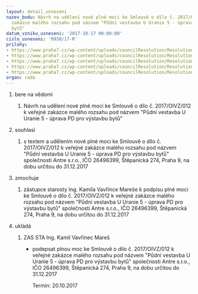 ```yaml
---
layout: detail_usneseni
nazev_bodu: Návrh na udělení nové plné moci ke Smlouvě o dílo č. 2017/OIVZ/012 k veřejné
  zakázce malého rozsahu pod názvem "Půdní vestavba U Uranie 5 - úprava PD pro výstavbu
  bytů"
datum_vzniku_usneseni: '2017-10-17 00:00:00'
cislo_usneseni: '0930/17-R'
prilohy:
- https://www.praha7.cz/wp-content/uploads/councilResolution/Resolutions/29547/export/01_UUranie5pudyPD~258189.doc
- https://www.praha7.cz/wp-content/uploads/councilResolution/Resolutions/29547/export/02_UUranie5pudyPD~258188.doc
- https://www.praha7.cz/wp-content/uploads/councilResolution/Resolutions/29547/export/03_UUranie5pudyPD~258187.pdf
- https://www.praha7.cz/wp-content/uploads/councilResolution/Resolutions/29547/export/04_UUranie5pudyPD~258186.pdf
- https://www.praha7.cz/wp-content/uploads/councilResolution/Resolutions/29547/export/export~295079.pdf
organ: rada
---
```

<ol class="urzList_view" id="urzList">
<li id="" class="urzClass1"><span name="1">bere na vědomí</span> 
<ol class="urzOlClass">
<li id="" class="urzClass2" style="TEXT-ALIGN: left"><span><p>Návrh na udělení nové plné moci ke Smlouvě o dílo č. 2017/OIVZ/012 k veřejné zakázce malého rozsahu pod názvem "Půdní vestavba U Uranie 5 - úprava PD pro výstavbu bytů"</p></span></li></ol></li>
<li id="" class="urzClass1"><span name="26">souhlasí</span> 
<ol class="urzOlClass">
<li id="" class="urzClass2" style="TEXT-ALIGN: left"><span><p>s textem a udělením nové plné moci ke Smlouvě o dílo č. 2017/OIVZ/012 k veřejné zakázce malého rozsahu pod názvem "Půdní vestavba U Uranie 5 - úprava PD pro výstavbu bytů" společnosti Antre s.r.o., IČO 26496399, Štěpanická 274, Praha 9,&nbsp;na dobu určitou do 31.12.2017<br></p></span></li></ol></li>

<li id="" class="urzClass1"><span name="41">zmocňuje</span> 
<ol class="urzOlClass">
<li id="" class="urzClass2" style="TEXT-ALIGN: left"><span><p>zástupce starosty Ing. Kamila Vavřince Mareše k podpisu plné moci ke Smlouvě o dílo č. 2017/OIVZ/012 k veřejné zakázce malého rozsahu pod názvem "Půdní vestavba U Uranie 5 - úprava PD pro výstavbu bytů" společnosti Antre s.r.o., IČO 26496399, Štěpanická 274, Praha 9, na dobu určitou do 31.12.2017<br></p></span></li></ol></li><li class="urzClass1" id="urzUkoly"><span name="1">ukládá</span><ol class="urzOlClass"><li class="urzClass2"><span><p>ZAS STA Ing. Kamil Vavřinec Mareš</p></span><ul class="urzUlClass"><li class="urzClass3"><span><p>podepsat plnou moc ke Smlouvě o dílo č. 2017/OIVZ/012 k veřejné zakázce malého rozsahu pod názvem "Půdní vestavba U Uranie 5 - úprava PD pro výstavbu bytů" společnosti Antre s.r.o., IČO 26496399, Štěpanická 274, Praha 9, na dobu určitou do 31.12.2017</p></span><span class="urzUkolTermin">  Termín:&nbsp;20.10.2017</span></li></ul></li></ol></li>
</ol>